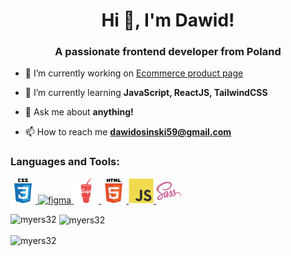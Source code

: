 <h1 align="center">Hi 👋, I'm Dawid!</h1>
<h3 align="center">A passionate frontend developer from Poland</h3>

- 🔭 I’m currently working on [Ecommerce product page](https://github.com/myers32/Ecommerce-product-page)

- 🌱 I’m currently learning **JavaScript, ReactJS, TailwindCSS**

- 💬 Ask me about **anything!**

- 📫 How to reach me **dawidosinski59@gmail.com**

<p align="left">
</p>

<h3 align="left">Languages and Tools:</h3>
<p align="left"> <a href="https://www.w3schools.com/css/" target="_blank" rel="noreferrer"> <img src="https://raw.githubusercontent.com/devicons/devicon/master/icons/css3/css3-original-wordmark.svg" alt="css3" width="40" height="40"/> </a> <a href="https://www.figma.com/" target="_blank" rel="noreferrer"> <img src="https://www.vectorlogo.zone/logos/figma/figma-icon.svg" alt="figma" width="40" height="40"/> </a> <a href="https://gulpjs.com" target="_blank" rel="noreferrer"> <img src="https://raw.githubusercontent.com/devicons/devicon/master/icons/gulp/gulp-plain.svg" alt="gulp" width="40" height="40"/> </a> <a href="https://www.w3.org/html/" target="_blank" rel="noreferrer"> <img src="https://raw.githubusercontent.com/devicons/devicon/master/icons/html5/html5-original-wordmark.svg" alt="html5" width="40" height="40"/> </a> <a href="https://developer.mozilla.org/en-US/docs/Web/JavaScript" target="_blank" rel="noreferrer"> <img src="https://raw.githubusercontent.com/devicons/devicon/master/icons/javascript/javascript-original.svg" alt="javascript" width="40" height="40"/> </a> <a href="https://sass-lang.com" target="_blank" rel="noreferrer"> <img src="https://raw.githubusercontent.com/devicons/devicon/master/icons/sass/sass-original.svg" alt="sass" width="40" height="40"/> </a> </p>

<p><img align="left" src="https://github-readme-stats.vercel.app/api/top-langs?username=myers32&show_icons=true&locale=en&layout=compact" alt="myers32" /></p>

<p>&nbsp;<img align="center" src="https://github-readme-stats.vercel.app/api?username=myers32&show_icons=true&locale=en" alt="myers32" /></p>

<p><img align="center" src="https://github-readme-streak-stats.herokuapp.com/?user=myers32&" alt="myers32" /></p>
